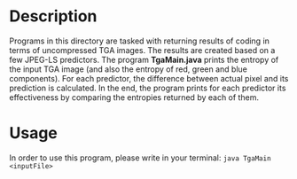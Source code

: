 # Description
Programs in this directory are tasked with returning results of coding in terms of uncompressed TGA images. The results are created based on a few JPEG-LS predictors.
The program **TgaMain.java** prints the entropy of the input TGA image (and also the entropy of red, green and blue components). For each predictor, the difference between actual pixel and its prediction is calculated.
In the end, the program prints for each predictor its effectiveness by comparing the entropies returned by each of them.

# Usage
In order to use this program, please write in your terminal: `java TgaMain <inputFile>`
